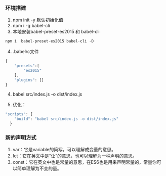### 环境搭建

1. npm init -y 默认初始化值
2. npm i -g babel-cli
3. 本地安装babel-preset-es2015 和 babel-cli


```js
npm i  babel-preset-es2015 babel-cli -D
```
4. .babelrc文件

```js
{
    "presets":[
        "es2015"
    ],
    "plugins": []
}

```

4. babel src/index.js -o dist/index.js

5. 优化：

```js
"scripts": {
    "build": "babel src/index.js -o dist/index.js"
  }

```

### 新的声明方式

1. var：它是variable的简写，可以理解成变量的意思。
2. let：它在英文中是“让”的意思，也可以理解为一种声明的意思。
3. const：它在英文中也是常量的意思，在ES6也是用来声明常量的，常量你可以简单理解为不变的量。